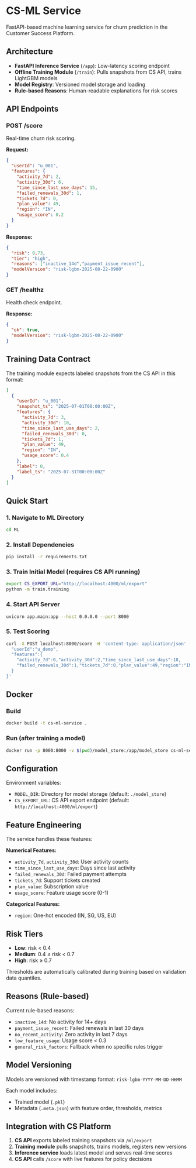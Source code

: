 # CS-ML Service

FastAPI-based machine learning service for churn prediction in the Customer Success Platform.

## Architecture

- **FastAPI Inference Service** (`/app`): Low-latency scoring endpoint
- **Offline Training Module** (`/train`): Pulls snapshots from CS API, trains LightGBM models
- **Model Registry**: Versioned model storage and loading
- **Rule-based Reasons**: Human-readable explanations for risk scores

## API Endpoints

### POST /score
Real-time churn risk scoring.

**Request:**
```json
{
  "userId": "u_001",
  "features": {
    "activity_7d": 2,
    "activity_30d": 6,
    "time_since_last_use_days": 15,
    "failed_renewals_30d": 1,
    "tickets_7d": 0,
    "plan_value": 49,
    "region": "IN",
    "usage_score": 0.2
  }
}
```

**Response:**
```json
{
  "risk": 0.73,
  "tier": "high",
  "reasons": ["inactive_14d","payment_issue_recent"],
  "modelVersion": "risk-lgbm-2025-08-22-0900"
}
```

### GET /healthz
Health check endpoint.

**Response:**
```json
{
  "ok": true,
  "modelVersion": "risk-lgbm-2025-08-22-0900"
}
```

## Training Data Contract

The training module expects labeled snapshots from the CS API in this format:

```json
[
  {
    "userId": "u_001",
    "snapshot_ts": "2025-07-01T00:00:00Z",
    "features": {
      "activity_7d": 3,
      "activity_30d": 10,
      "time_since_last_use_days": 2,
      "failed_renewals_30d": 0,
      "tickets_7d": 1,
      "plan_value": 49,
      "region": "IN",
      "usage_score": 0.4
    },
    "label": 0,
    "label_ts": "2025-07-31T00:00:00Z"
  }
]
```

## Quick Start

### 1. Navigate to ML Directory
```bash
cd ML
```

### 2. Install Dependencies
```bash
pip install -r requirements.txt
```

### 3. Train Initial Model (requires CS API running)
```bash
export CS_EXPORT_URL="http://localhost:4000/ml/export"
python -m train.training
```

### 4. Start API Server
```bash
uvicorn app.main:app --host 0.0.0.0 --port 8000
```

### 5. Test Scoring
```bash
curl -X POST localhost:8000/score -H 'content-type: application/json' -d '{
  "userId":"u_demo",
  "features":{
    "activity_7d":0,"activity_30d":2,"time_since_last_use_days":18,
    "failed_renewals_30d":1,"tickets_7d":0,"plan_value":49,"region":"IN","usage_score":0.2
  }
}'
```

## Docker

### Build
```bash
docker build -t cs-ml-service .
```

### Run (after training a model)
```bash
docker run -p 8000:8000 -v $(pwd)/model_store:/app/model_store cs-ml-service
```

## Configuration

Environment variables:

- `MODEL_DIR`: Directory for model storage (default: `./model_store`)
- `CS_EXPORT_URL`: CS API export endpoint (default: `http://localhost:4000/ml/export`)

## Feature Engineering

The service handles these features:

**Numerical Features:**
- `activity_7d`, `activity_30d`: User activity counts
- `time_since_last_use_days`: Days since last activity
- `failed_renewals_30d`: Failed payment attempts
- `tickets_7d`: Support tickets created
- `plan_value`: Subscription value
- `usage_score`: Feature usage score (0-1)

**Categorical Features:**
- `region`: One-hot encoded (IN, SG, US, EU)

## Risk Tiers

- **Low**: risk < 0.4
- **Medium**: 0.4 ≤ risk < 0.7  
- **High**: risk ≥ 0.7

Thresholds are automatically calibrated during training based on validation data quantiles.

## Reasons (Rule-based)

Current rule-based reasons:
- `inactive_14d`: No activity for 14+ days
- `payment_issue_recent`: Failed renewals in last 30 days
- `no_recent_activity`: Zero activity in last 7 days
- `low_feature_usage`: Usage score < 0.3
- `general_risk_factors`: Fallback when no specific rules trigger

## Model Versioning

Models are versioned with timestamp format: `risk-lgbm-YYYY-MM-DD-HHMM`

Each model includes:
- Trained model (`.pkl`)
- Metadata (`.meta.json`) with feature order, thresholds, metrics

## Integration with CS Platform

1. **CS API** exports labeled training snapshots via `/ml/export`
2. **Training module** pulls snapshots, trains models, registers new versions
3. **Inference service** loads latest model and serves real-time scores
4. **CS API** calls `/score` with live features for policy decisions